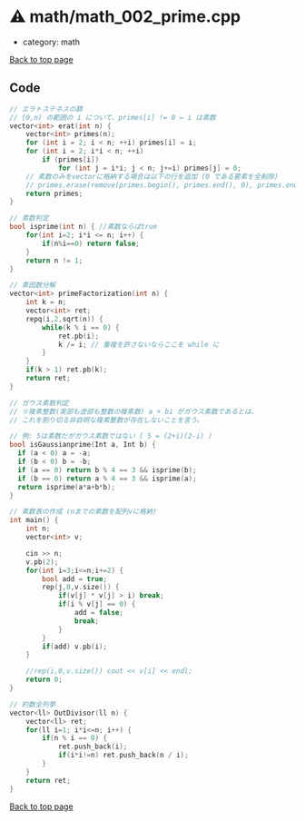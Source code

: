 <!-- mathjax config similar to math.stackexchange -->
<script type="text/javascript" async
  src="https://cdnjs.cloudflare.com/ajax/libs/mathjax/2.7.5/MathJax.js?config=TeX-MML-AM_CHTML">
</script>
<script type="text/x-mathjax-config">
  MathJax.Hub.Config({
    TeX: { equationNumbers: { autoNumber: "AMS" }},
    tex2jax: {
      inlineMath: [ ['$','$'] ],
      processEscapes: true
    },
    "HTML-CSS": { matchFontHeight: false },
    displayAlign: "left",
    displayIndent: "2em"
  });
</script>

<script type="text/javascript" src="https://cdnjs.cloudflare.com/ajax/libs/jquery/3.4.1/jquery.min.js"></script>
<script src="https://cdn.jsdelivr.net/npm/jquery-balloon-js@1.1.2/jquery.balloon.min.js" integrity="sha256-ZEYs9VrgAeNuPvs15E39OsyOJaIkXEEt10fzxJ20+2I=" crossorigin="anonymous"></script>
<script type="text/javascript" src="../../assets/js/copy-button.js"></script>
<link rel="stylesheet" href="../../assets/css/copy-button.css" />


# :warning: math/math_002_prime.cpp
* category: math


[Back to top page](../../index.html)



## Code
```cpp
// エラトステネスの篩
// [0,n) の範囲の i について、primes[i] != 0 ⇔ i は素数
vector<int> erat(int n) {
    vector<int> primes(n);
    for (int i = 2; i < n; ++i) primes[i] = i;
    for (int i = 2; i*i < n; ++i)
        if (primes[i])
            for (int j = i*i; j < n; j+=i) primes[j] = 0;
    // 素数のみをvectorに格納する場合は以下の行を追加 (0 である要素を全削除)
    // primes.erase(remove(primes.begin(), primes.end(), 0), primes.end());
    return primes;
}

// 素数判定
bool isprime(int n) { //素数ならばtrue
    for(int i=2; i*i <= n; i++) {
        if(n%i==0) return false;
    }
    return n != 1;
}

// 素因数分解
vector<int> primeFactorization(int n) {
    int k = n;
    vector<int> ret;
    repq(i,2,sqrt(n)) {
        while(k % i == 0) {
            ret.pb(i);
            k /= i; // 重複を許さないならここを while に
        }
    }
    if(k > 1) ret.pb(k);
    return ret;
}

// ガウス素数判定
// ※複素整数(実部も虚部も整数の複素数) a + bi がガウス素数であるとは、
// これを割り切る非自明な複素整数が存在しないことを言う。

// 例: 5は素数だがガウス素数ではない ( 5 = (2+i)(2-i) )
bool isGaussianprime(Int a, Int b) {
  if (a < 0) a = -a;
  if (b < 0) b = -b;
  if (a == 0) return b % 4 == 3 && isprime(b);
  if (b == 0) return a % 4 == 3 && isprime(a);
  return isprime(a*a+b*b);
}

// 素数表の作成 (nまでの素数を配列vに格納)
int main() {
    int n;
    vector<int> v;

    cin >> n;
    v.pb(2);
    for(int i=3;i<=n;i+=2) {
        bool add = true;
        rep(j,0,v.size()) {
            if(v[j] * v[j] > i) break;
            if(i % v[j] == 0) {
                add = false;
                break;
            }
        }
        if(add) v.pb(i);
    }

    //rep(i,0,v.size()) cout << v[i] << endl;
    return 0;
}

// 約数全列挙
vector<ll> OutDivisor(ll n) {
    vector<ll> ret;
    for(ll i=1; i*i<=n; i++) {
        if(n % i == 0) {
            ret.push_back(i);
            if(i*i!=n) ret.push_back(n / i);
        }
    }
    return ret;
}
```

[Back to top page](../../index.html)

